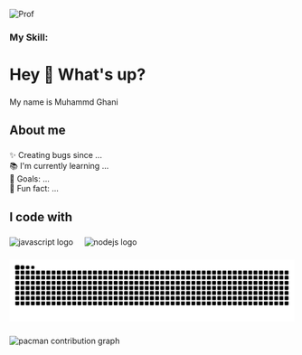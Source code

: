 

![Prof](https://media.giphy.com/media/rRhvF8BvrI8tkYyPMc/giphy.gif?cid=ecf05e47jh42xkomhj5psv6r7sfs7e0653v8l6ru7sffnjk8&ep=v1_gifs_related&rid=giphy.gif&ct=g)
### My Skill:

<h1 align="left">Hey 👋 What's up?</h1>

###

<p align="left">My name is Muhammd Ghani</p>

###

<h2 align="left">About me</h2>

###

<p align="left">✨ Creating bugs since ...<br>📚 I'm currently learning ...<br>🎯 Goals: ...<br>🎲 Fun fact: ...</p>

###

<h2 align="left">I code with</h2>

###

<div align="left">
  <img src="https://cdn.jsdelivr.net/gh/devicons/devicon/icons/javascript/javascript-original.svg" height="40" alt="javascript logo"  />
  <img width="12" />
  <img src="https://cdn.jsdelivr.net/gh/devicons/devicon/icons/nodejs/nodejs-original.svg" height="40" alt="nodejs logo"  />
</div>

###

<img src="https://raw.githubusercontent.com/mghaniii/mghaniii/output/snake.svg" alt="Snake animation" />

###

<picture>
  <source media="(prefers-color-scheme: dark)" srcset="https://raw.githubusercontent.com/mghaniii/mghaniii/output/pacman-contribution-graph-dark.svg">
  <source media="(prefers-color-scheme: light)" srcset="https://raw.githubusercontent.com/mghaniii/mghaniii/output/pacman-contribution-graph.svg">
  <img alt="pacman contribution graph" src="https://raw.githubusercontent.com/mghaniii/mghaniii/output/pacman-contribution-graph.svg">
</picture>

###
